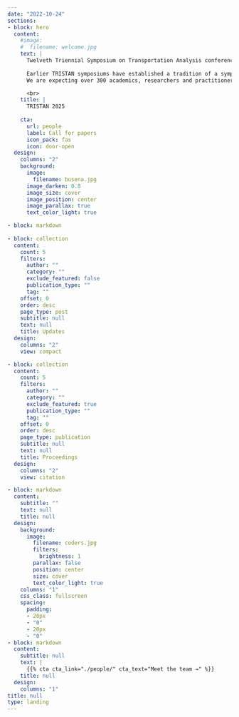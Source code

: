 ```yaml
---
date: "2022-10-24"
sections:
- block: hero
  content:
    #image:
    #  filename: welcome.jpg
    text: |
      Twelveth Triennial Symposium on Transportation Analysis conference (TRISTAN XII) will take place from June 22 to 27, 2022, at the Bankoku Shinryokan in Okinawa, Japan (in-person only).
      
      Earlier TRISTAN symposiums have established a tradition of a symposium of high scientific quality, with lots of interaction during and outside the technical sessions, a good sense of community, and enriching and enjoyable social tours.
      We are expecting over 300 academics, researchers and practitioners from around the world to convene to discuss mathematical models, methodologies and computational results, and to exchange ideas on advanced applications and technologies in transportation.

      <br>
    title: |
      TRISTAN 2025
      
    cta:
      url: people
      label: Call for papers
      icon_pack: fas
      icon: door-open
  design:
    columns: "2"
    background:
      image: 
        filename: busena.jpg
      image_darken: 0.8
      image_size: cover
      image_position: center
      image_parallax: true
      text_color_light: true

- block: markdown
      
- block: collection
  content:
    count: 5
    filters:
      author: ""
      category: ""
      exclude_featured: false
      publication_type: ""
      tag: ""
    offset: 0
    order: desc
    page_type: post
    subtitle: null
    text: null
    title: Updates
  design:
    columns: "2"
    view: compact

- block: collection
  content:
    count: 5
    filters:
      author: ""
      category: ""
      exclude_featured: true
      publication_type: ""
      tag: ""
    offset: 0
    order: desc
    page_type: publication
    subtitle: null
    text: null
    title: Proceedings
  design:
    columns: "2"
    view: citation

- block: markdown
  content:
    subtitle: ""
    text: null
    title: null
  design:
    background:
      image:
        filename: coders.jpg
        filters:
          brightness: 1
        parallax: false
        position: center
        size: cover
        text_color_light: true
    columns: "1"
    css_class: fullscreen
    spacing:
      padding:
      - 20px
      - "0"
      - 20px
      - "0"
- block: markdown
  content:
    subtitle: null
    text: |
      {{% cta cta_link="./people/" cta_text="Meet the team →" %}}
    title: null
  design:
    columns: "1"
title: null
type: landing
---
```

